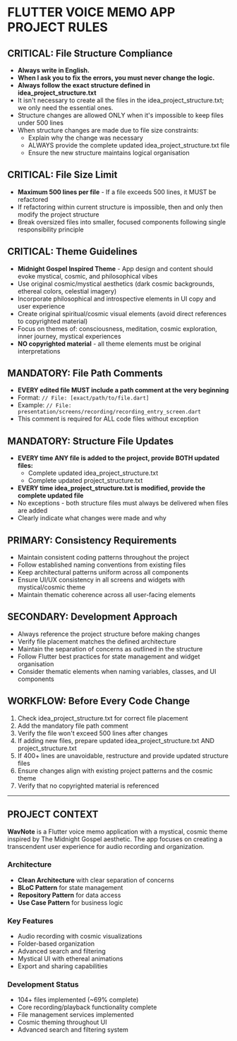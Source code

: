 # FLUTTER VOICE MEMO APP PROJECT RULES

## CRITICAL: File Structure Compliance

- **Always write in English.**
- **When I ask you to fix the errors, you must never change the logic.**
- **Always follow the exact structure defined in idea_project_structure.txt**
- It isn't necessary to create all the files in the idea_project_structure.txt; we only need the essential ones.
- Structure changes are allowed ONLY when it's impossible to keep files under 500 lines
- When structure changes are made due to file size constraints:
  - Explain why the change was necessary
  - ALWAYS provide the complete updated idea_project_structure.txt file
  - Ensure the new structure maintains logical organisation

## CRITICAL: File Size Limit

- **Maximum 500 lines per file** - If a file exceeds 500 lines, it MUST be refactored
- If refactoring within current structure is impossible, then and only then modify the project structure
- Break oversized files into smaller, focused components following single responsibility principle

## CRITICAL: Theme Guidelines

- **Midnight Gospel Inspired Theme** - App design and content should evoke mystical, cosmic, and philosophical vibes
- Use original cosmic/mystical aesthetics (dark cosmic backgrounds, ethereal colors, celestial imagery)
- Incorporate philosophical and introspective elements in UI copy and user experience
- Create original spiritual/cosmic visual elements (avoid direct references to copyrighted material)
- Focus on themes of: consciousness, meditation, cosmic exploration, inner journey, mystical experiences
- **NO copyrighted material** - all theme elements must be original interpretations

## MANDATORY: File Path Comments

- **EVERY edited file MUST include a path comment at the very beginning**
- Format: `// File: [exact/path/to/file.dart]`
- Example: `// File: presentation/screens/recording/recording_entry_screen.dart`
- This comment is required for ALL code files without exception

## MANDATORY: Structure File Updates

- **EVERY time ANY file is added to the project, provide BOTH updated files:**
  - Complete updated idea_project_structure.txt
  - Complete updated project_structure.txt
- **EVERY time idea_project_structure.txt is modified, provide the complete updated file**
- No exceptions - both structure files must always be delivered when files are added
- Clearly indicate what changes were made and why

## PRIMARY: Consistency Requirements

- Maintain consistent coding patterns throughout the project
- Follow established naming conventions from existing files
- Keep architectural patterns uniform across all components
- Ensure UI/UX consistency in all screens and widgets with mystical/cosmic theme
- Maintain thematic coherence across all user-facing elements

## SECONDARY: Development Approach

- Always reference the project structure before making changes
- Verify file placement matches the defined architecture
- Maintain the separation of concerns as outlined in the structure
- Follow Flutter best practices for state management and widget organisation
- Consider thematic elements when naming variables, classes, and UI components

## WORKFLOW: Before Every Code Change

1. Check idea_project_structure.txt for correct file placement
2. Add the mandatory file path comment
3. Verify the file won't exceed 500 lines after changes
4. If adding new files, prepare updated idea_project_structure.txt AND project_structure.txt
5. If 400+ lines are unavoidable, restructure and provide updated structure files
6. Ensure changes align with existing project patterns and the cosmic theme
7. Verify that no copyrighted material is referenced

---

## PROJECT CONTEXT

**WavNote** is a Flutter voice memo application with a mystical, cosmic theme inspired by The Midnight Gospel aesthetic. The app focuses on creating a transcendent user experience for audio recording and organization.

### Architecture
- **Clean Architecture** with clear separation of concerns
- **BLoC Pattern** for state management
- **Repository Pattern** for data access
- **Use Case Pattern** for business logic

### Key Features
- Audio recording with cosmic visualizations
- Folder-based organization
- Advanced search and filtering
- Mystical UI with ethereal animations
- Export and sharing capabilities

### Development Status
- 104+ files implemented (~69% complete)
- Core recording/playback functionality complete
- File management services implemented
- Cosmic theming throughout UI
- Advanced search and filtering system